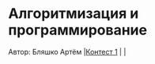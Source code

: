 # Алгоритмизация и программирование
Автор: Бляшко Артём
|[Контест 1](https://contest.yandex.ru/contest/52142/problems/) |  |
